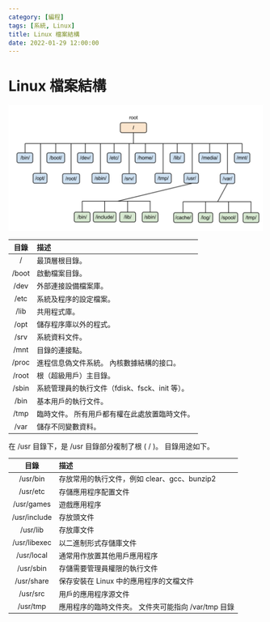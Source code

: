 ```yaml
---
category: [編程]
tags: [系統, Linux]
title: Linux 檔案結構
date: 2022-01-29 12:00:00
---
```


<style>
    table {
        width: 100%;
    }
</style>

# Linux 檔案結構

![Alt x](../assets/img/misc/linux_s.png)


|目錄|描述|
|:---:|:---|
|/|最頂層根目錄。|
| /boot| 啟動檔案目錄。|
| /dev | 外部連接設備檔案庫。|
| /etc | 系統及程序的設定檔案。|
| /lib | 共用程式庫。|
| /opt | 儲存程序庫以外的程式。|
| /srv | 系統資料文件。|
| /mnt | 目錄的連接點。|
| /proc| 進程信息偽文件系統。 內核數據結構的接口。|
| /root| 根（超級用戶）主目錄。|
| /sbin| 系統管理員的執行文件（fdisk、fsck、init 等）。|
| /bin | 基本用戶的執行文件。|
| /tmp | 臨時文件。 所有用戶都有權在此處放置臨時文件。|
| /var | 儲存不同變數資料。|

在 /usr 目錄下，是 /usr 目錄部分複制了根 ( / )。 目錄用途如下。  

|目錄|描述|
|:---:|:---|
| /usr/bin| 存放常用的執行文件，例如 clear、gcc、bunzip2|
| /usr/etc| 存儲應用程序配置文件|
| /usr/games| 遊戲應用程序|
| /usr/include| 存放頭文件|
| /usr/lib| 存放庫文件|
| /usr/libexec| 以二進制形式存儲庫文件|
| /usr/local| 通常用作放置其他用戶應用程序|
| /usr/sbin| 存儲需要管理員權限的執行文件|
| /usr/share| 保存安裝在 Linux 中的應用程序的文檔文件|
| /usr/src| 用戶的應用程序源文件|
| /usr/tmp| 應用程序的臨時文件夾。 文件夾可能指向 /var/tmp 目錄|








